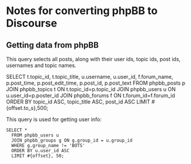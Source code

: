 # Notes for converting phpBB to Discourse


## Getting data from phpBB

This query selects all posts, along with their user ids, topic ids, post ids, usernames and topic names.

   SELECT t.topic_id, t.topic_title,
      u.username, u.user_id,
      f.forum_name,
      p.post_time, p.post_edit_time,
      p.post_id,
      p.post_text
      FROM phpbb_posts p
      JOIN phpbb_topics t ON t.topic_id=p.topic_id
      JOIN phpbb_users u ON u.user_id=p.poster_id
      JOIN phpbb_forums f ON t.forum_id=f.forum_id
      ORDER BY topic_id ASC, topic_title ASC, post_id ASC
      LIMIT #{offset.to_s},500;

This query is used for getting user info:

    SELECT * 
      FROM phpbb_users u
      JOIN phpbb_groups g ON g.group_id = u.group_id
      WHERE g.group_name != 'BOTS'
      ORDER BY u.user_id ASC
      LIMIT #{offset}, 50;

